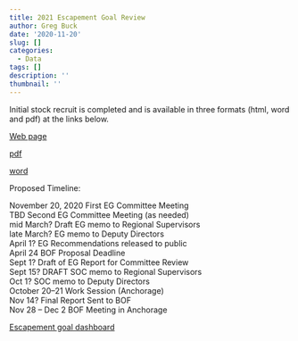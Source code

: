 ```yaml
---
title: 2021 Escapement Goal Review
author: Greg Buck
date: '2020-11-20'
slug: []
categories:
  - Data
tags: []
description: ''
thumbnail: ''
---
```



Initial stock recruit is completed and is available in three formats (html, word and pdf) at the links below.


[Web page](https://rpubs.com/gbbuck/698077)

[pdf](/RS_output2.pdf)

[word](/RS_output.docx)

Proposed Timeline:


November 20, 2020	First EG Committee Meeting  
TBD			Second EG Committee Meeting (as needed)  
mid March?		Draft EG memo to Regional Supervisors  
late March?		EG memo to Deputy Directors  
April 1?		EG Recommendations released to public  
April 24		BOF Proposal Deadline  
Sept 1?		Draft of EG Report for Committee Review  
Sept 15?		DRAFT SOC memo to Regional Supervisors  
Oct 1?			SOC memo to Deputy Directors  
October 20–21	Work Session (Anchorage)  
Nov 14?		Final Report Sent to BOF  
Nov 28 – Dec 2	BOF Meeting in Anchorage  



[Escapement goal dashboard](https://hamachan.shinyapps.io/Spawner_Recruit_Bayes/)
